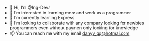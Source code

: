 - 👋 Hi, I’m @Ing-Deva
- 👀 I’m interested in  learning more and work as a programmer
- 🌱 I’m currently learning Express 
- 💞️ I’m looking to collaborate with any company looking for newbies programmers even without paymen only looking for knowledge
- 📫 You can reach me with my email danyy_gq@hotmai.com

<!---
Ing-Deva/Ing-Deva is a ✨ special ✨ repository because its `README.md` (this file) appears on your GitHub profile.
You can click the Preview link to take a look at your changes.
--->
